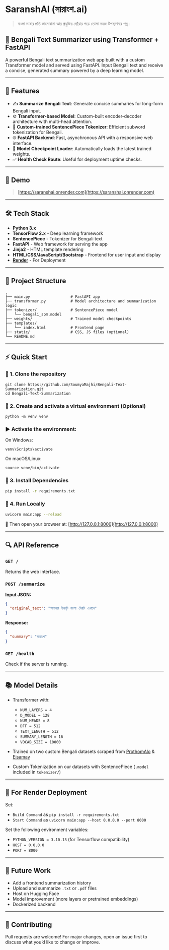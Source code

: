 # SaranshAI (সারাংশ.ai)
> বাংলা ভাষার প্রতি ভালোবাসা আর প্রযুক্তির ছোঁয়ায় গড়ে তোলা সহজ উপস্থাপনার গল্প।

## 🧠 Bengali Text Summarizer using Transformer + FastAPI

A powerful Bengali text summarization web app built with a custom Transformer model and served using FastAPI. Input Bengali text and receive a concise, generated summary powered by a deep learning model.

---

## 🚀 Features

- ✍️ **Summarize Bengali Text**: Generate concise summaries for long-form Bengali input.
- ⚙️ **Transformer-based Model**: Custom-built encoder-decoder architecture with multi-head attention.
- 🧠 **Custom-trained SentencePiece Tokenizer**: Efficient subword tokenization for Bengali.
- 🌐 **FastAPI Backend**: Fast, asynchronous API with a responsive web interface.
- 💾 **Model Checkpoint Loader**: Automatically loads the latest trained weights.
- ✅ **Health Check Route**: Useful for deployment uptime checks.

---

## 📸 Demo

> [https://saranshai.onrender.com](https://saranshai.onrender.com)

---

## 🛠️ Tech Stack

- **Python 3.x**
- **TensorFlow 2.x** - Deep learning framework
- **SentencePiece** - Tokenizer for Bengali text
- **FastAPI** - Web framework for serving the app
- **Jinja2** - HTML template rendering
- **HTML/CSS/JavaScript/Bootstrap** - Frontend for user input and display
- **[Render](https://render.com/)** - For Deployment

---

## 📂 Project Structure

```
.
├── main.py                  # FastAPI app
├── transformer.py           # Model architecture and summarization logic
├── tokenizer/               # SentencePiece model
│   └── bengali_spm.model
├── weights/                 # Trained model checkpoints
├── templates/
│   └── index.html           # Frontend page
├── static/                  # CSS, JS files (optional)
└── README.md                
```

---

## ⚡ Quick Start

### 📁 1. Clone the repository
```
git clone https://github.com/SoumyaMajhi/Bengali-Text-Summarization.git
cd Bengali-Text-Summarization
```

### 🧪 2. Create and activate a virtual environment (Optional)
```
python -m venv venv
```
### ▶️ Activate the environment:
On Windows:
```
venv\Scripts\activate
```
On macOS/Linux:
```
source venv/bin/activate
```

### 🔧 3. Install Dependencies

```bash
pip install -r requirements.txt
```

### 🚦 4. Run Locally

```bash
uvicorn main:app --reload
```

🔗 Then open your browser at: [http://127.0.0.1:8000](http://127.0.0.1:8000)

---

## 🔍 API Reference

### `GET /`
Returns the web interface.

### `POST /summarize`

**Input JSON:**
```json
{
  "original_text": "আপনার ইনপুট বাংলা টেক্সট এখানে"
}
```

**Response:**
```json
{
  "summary": "সারাংশ"
}
```

### `GET /health`
Check if the server is running.

---

## 📚 Model Details

- Transformer with:
  - `NUM_LAYERS = 4`
  - `D_MODEL = 128`
  - `NUM_HEADS = 8`
  - `DFF = 512`
  - `TEXT_LENGTH = 512`
  - `SUMMARY_LENGTH = 16`
  - `VOCAB_SIZE = 10000`

- Trained on two custom Bengali datasets scraped from [ProthomAlo](https://www.kaggle.com/datasets/samym4/prothom-alo-cleaned-dataset) & [Eisamay](https://www.kaggle.com/datasets/samym4/eisamay-bengali-news-dataset)
- Custom Tokenization on our datasets with SentencePiece (`.model` included in `tokenizer/`)

---

## 🔧 For Render Deployment
Set:
- `Build Command` as `pip install -r requirements.txt`
- `Start Command` as `uvicorn main:app --host 0.0.0.0 --port 8000`

Set the following environment variables:
- `PYTHON_VERSION = 3.10.13` (for Tensorflow compatibility)
- `HOST = 0.0.0.0`
- `PORT = 8000`
---

## 🧠 Future Work

- Add a frontend summarization history
- Upload and summarize `.txt` or `.pdf` files
- Host on Hugging Face
- Model improvement (more layers or pretrained embeddings)
- Dockerized backend

---

## 🤝 Contributing

Pull requests are welcome! For major changes, open an issue first to discuss what you’d like to change or improve.
